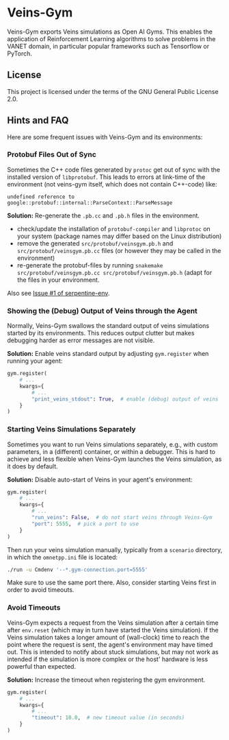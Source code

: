 Veins-Gym
=========

Veins-Gym exports Veins simulations as Open AI Gyms.
This enables the application of Reinforcement Learning algorithms to solve problems in the VANET domain, in particular popular frameworks such as Tensorflow or PyTorch.

License
-------
This project is licensed under the terms of the GNU General Public License 2.0.


Hints and FAQ
-------------

Here are some frequent issues with Veins-Gym and its environments:


### Protobuf Files Out of Sync

Sometimes the C++ code files generated by `protoc` get out of sync with the installed version of `libprotobuf`.
This leads to errors at link-time of the environment (not veins-gym itself, which does not contain C++-code) like:
```
undefined reference to google::protobuf::internal::ParseContext::ParseMessage
```

**Solution:**
Re-generate the `.pb.cc` and `.pb.h` files in the environment.

* check/update the installation of `protobuf-compiler` and `libprotoc` on your system (package names may differ based on the Linux distribution)
* remove the generated `src/protobuf/veinsgym.pb.h` and `src/protobuf/veinsgym.pb.cc` files (or however they may be called in the environment)
* re-generate the protobuf-files by running `snakemake src/protobuf/veinsgym.pb.cc src/protobuf/veinsgym.pb.h` (adapt for the files in your environment.

Also see [Issue #1 of serpentine-env](https://github.com/tkn-tub/serpentine-env/issues/1).


### Showing the (Debug) Output of Veins through the Agent

Normally, Veins-Gym swallows the standard output of veins simulations started by its environments.
This reduces output clutter but makes debugging harder as error messages are not visible.

**Solution:**
Enable veins standard output by adjusting `gym.register` when running your agent:

```python
gym.register(
	# ...
	kwargs={
		# ...
		"print_veins_stdout": True,  # enable (debug) output of veins
	}
)
```

### Starting Veins Simulations Separately

Sometimes you want to run Veins simulations separately, e.g., with custom parameters, in a (different) container, or within a debugger.
This is hard to achieve and less flexible when Veins-Gym launches the Veins simulation, as it does by default.

**Solution:**
Disable auto-start of Veins in your agent's environment:

```python
gym.register(
	# ...
	kwargs={
		# ...
		"run_veins": False,  # do not start veins through Veins-Gym
		"port": 5555,  # pick a port to use
	}
)
```

Then run your veins simulation manually, typically from a `scenario` directory, in which the `omnetpp.ini` file is located:
```bash
./run -u Cmdenv '--*.gym-connection.port=5555'
```

Make sure to use the same port there.
Also, consider starting Veins first in order to avoid timeouts.


### Avoid Timeouts

Veins-Gym expects a request from the Veins simulation after a certain time after `env.reset` (which may in turn have started the Veins simulation).
If the Veins simulation takes a longer amount of (wall-clock) time to reach the point where the request is sent, the agent's environment may have timed out.
This is intended to notify about stuck simulations, but may not work as intended if the simulation is more complex or the host' hardware is less powerful than expected.

**Solution:**
Increase the timeout when registering the gym environment.

```python
gym.register(
	# ...
	kwargs={
		# ...
		"timeout": 10.0,  # new timeout value (in seconds)
	}
)
```
